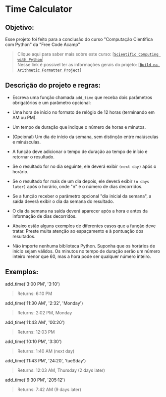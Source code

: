 # Time Calculator

## Objetivo:

Esse projeto foi feito para a conclusão do curso "Computação Cientifica com Python" da "Free Code Acamp"
>Clique aqui para saber mais sobre este curso: [[`Scientific Computing with Python`](https://www.freecodecamp.org/learn/scientific-computing-with-python/)]
><br>
>Nesse link é possivel ter as informações gerais do projeto: [[`Build na Arithmetic Formatter Project`](https://www.freecodecamp.org/learn/scientific-computing-with-python/#build-a-time-calculator-project)]

## Descrição do projeto e regras:

* Escreva uma função chamada `add_time` que receba dois parâmetros obrigatórios e um parâmetro opcional:

* Uma hora de início no formato de relógio de 12 horas (terminando em AM ou PM).

* Um tempo de duração que indique o número de horas e minutos.

* (Opcional) Um dia de início da semana, sem distinção entre maiúsculas e minúsculas.

* A função deve adicionar o tempo de duração ao tempo de início e retornar o resultado.

* Se o resultado for no dia seguinte, ele deverá exibir `(next day)` após o horário.

* Se o resultado for mais de um dia depois, ele deverá exibir `(n days later)` após o horário, onde "n" é o número de dias decorridos.

* Se a função receber o parâmetro opcional "dia inicial da semana", a saída deverá exibir o dia da semana do resultado.

* O dia da semana na saída deverá aparecer após a hora e antes da informação de dias decorridos.

* Abaixo estão alguns exemplos de diferentes casos que a função deve tratar. Preste muita atenção ao espaçamento e à pontuação dos resultados.

* Não importe nenhuma biblioteca Python. Suponha que os horários de início sejam válidos. Os minutos no tempo de duração serão um número inteiro menor que 60, mas a hora pode ser qualquer número inteiro.


## Exemplos:
add_time('3:00 PM', '3:10')
>Returns: 6:10 PM

add_time('11:30 AM', '2:32', 'Monday')
>Returns: 2:02 PM, Monday

add_time('11:43 AM', '00:20')
>Returns: 12:03 PM

add_time('10:10 PM', '3:30')
>Returns: 1:40 AM (next day)

add_time('11:43 PM', '24:20', 'tueSday')
>Returns: 12:03 AM, Thursday (2 days later)

add_time('6:30 PM', '205:12')
>Returns: 7:42 AM (9 days later)

<br />


